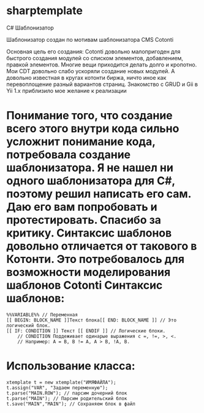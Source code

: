sharptemplate
=============

C# Шаблонизатор

Шаблонизатор создан по мотивам шаблонизатора CMS Cotonti

Основная цель его создания:
Cotonti довольно малопригоден для быстрого создания модулей со списком элементов, добавлением, правкой элементов. Многие вещи приходится делать долго и кропотно. Мои CDT довольно слабо ускоряли создание новых модулей. А довольно известная в кругах котонти биржа, ничто иное как перевоплощение разный вариантов страниц.
Знакомство с GRUD и Gii в Yii 1.x приблизило мое желание к реализации

Понимание того, что создание всего этого внутри кода сильно усложнит понимание кода, потребовала создание шаблонизатора. Я не нашел ни одного шаблонизатора для C#, поэтому решил написать его сам. Даю его вам попробовать и протестировать. Спасибо за критику. 
Синтаксис шаблонов довольно отличается от такового в Котонти. Это потребовалось для возможности моделирования шаблонов Cotonti
Синтаксис шаблонов:
=====================
    %%VARIABLE%% // Переменная
    [[ BEGIN: BLOCK_NAME ]]Текст блока[[ END: BLOCK_NAME ]] // Это логический блок.
    [[ IF: CONDITION ]] Текст [[ ENDIF ]] // Логические блоки. 
        // CONDITION Поддеживает одинарые выражения с =, !=, >, <. 
        // Например: A = B, B != A, A > B, !A, B.

Использование класса:
=====================
    xtemplate t = new xtemplate("ИМЯФАЙЛА");
    t.assign("VAR", "Задаем переменную");
    t.parse("MAIN.ROW"); // парсим дочерний блок
    t.parse("MAIN"); // Парсим родительский блок
    t.save("MAIN","MAIN"); // Сохраняем блок в файл




